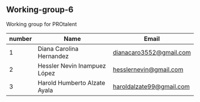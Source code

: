## Working-group-6

Working group for PROtalent

|      number    |Name                           |Email                        |
|----------------|-------------------------------|-----------------------------|
|       1        |Diana Carolina Hernandez       |dianacaro3552@gmail.com      |
|       2        |Hessler Nevin Inampuez López   |hesslernevin@gmail.com       |
|       3        |Harold Humberto Alzate Ayala   |haroldalzate99@gmail.com     |

